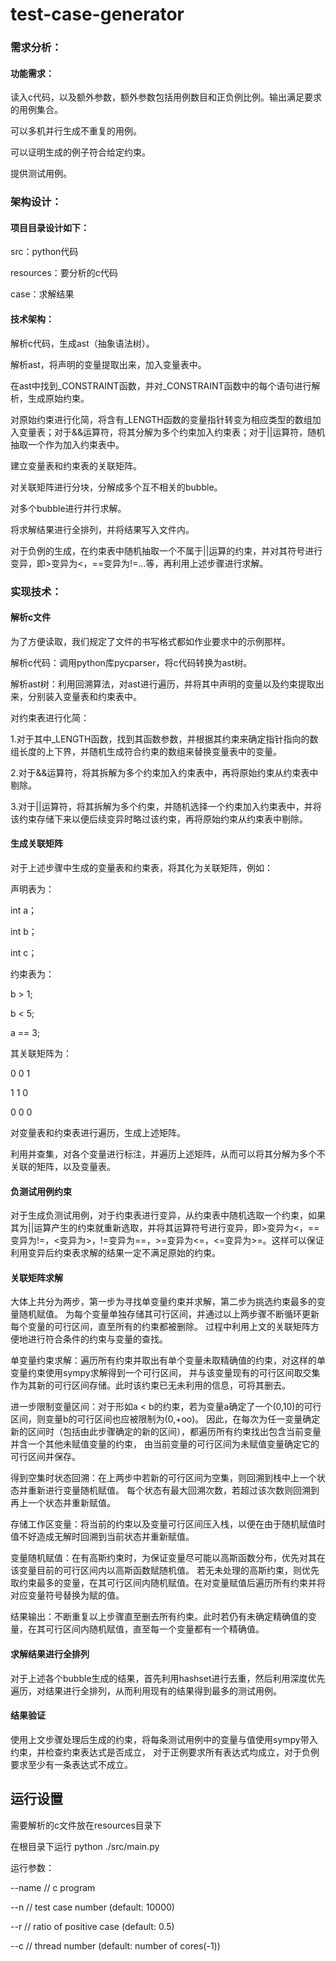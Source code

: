 # test-case-generator

### 需求分析：

#### 功能需求：

读入c代码，以及额外参数，额外参数包括用例数目和正负例比例。输出满足要求的用例集合。

可以多机并行生成不重复的用例。

可以证明生成的例子符合给定约束。

提供测试用例。


### 架构设计：

#### 项目目录设计如下：

src：python代码

resources：要分析的c代码

case：求解结果

#### 技术架构：

解析c代码，生成ast（抽象语法树）。

解析ast，将声明的变量提取出来，加入变量表中。

在ast中找到\_CONSTRAINT函数，并对\_CONSTRAINT函数中的每个语句进行解析，生成原始约束。

对原始约束进行化简，将含有\_LENGTH函数的变量指针转变为相应类型的数组加入变量表；对于&&运算符，将其分解为多个约束加入约束表；对于||运算符，随机抽取一个作为加入约束表中。

建立变量表和约束表的关联矩阵。

对关联矩阵进行分块，分解成多个互不相关的bubble。

对多个bubble进行并行求解。

将求解结果进行全排列，并将结果写入文件内。

对于负例的生成，在约束表中随机抽取一个不属于||运算的约束，并对其符号进行变异，即>变异为<，==变异为!=...等，再利用上述步骤进行求解。


### 实现技术：


#### 解析c文件

为了方便读取，我们规定了文件的书写格式都如作业要求中的示例那样。

解析c代码：调用python库pycparser，将c代码转换为ast树。

解析ast树：利用回溯算法，对ast进行遍历，并将其中声明的变量以及约束提取出来，分别装入变量表和约束表中。

对约束表进行化简：

1.对于其中\_LENGTH函数，找到其函数参数，并根据其约束来确定指针指向的数组长度的上下界，并随机生成符合约束的数组来替换变量表中的变量。

2.对于&&运算符，将其拆解为多个约束加入约束表中，再将原始约束从约束表中剔除。

3.对于||运算符，将其拆解为多个约束，并随机选择一个约束加入约束表中，并将该约束存储下来以便后续变异时略过该约束，再将原始约束从约束表中剔除。

#### 生成关联矩阵

对于上述步骤中生成的变量表和约束表，将其化为关联矩阵，例如：

声明表为：

int a；

int b；

int c；

约束表为：

b > 1;

b < 5;

a == 3;

其关联矩阵为：

0   0   1

1   1   0

0   0   0

对变量表和约束表进行遍历，生成上述矩阵。

利用并查集，对各个变量进行标注，并遍历上述矩阵，从而可以将其分解为多个不关联的矩阵，以及变量表。

#### 负测试用例约束

对于生成负测试用例，对于约束表进行变异，从约束表中随机选取一个约束，如果其为||运算产生的约束就重新选取，并将其运算符号进行变异，即>变异为<，==变异为!=，<变异为>，!=变异为==，>=变异为<=，<=变异为>=。这样可以保证利用变异后约束表求解的结果一定不满足原始的约束。

#### 关联矩阵求解

大体上共分为两步，第一步为寻找单变量约束并求解，第二步为挑选约束最多的变量随机赋值。
为每个变量单独存储其可行区间，并通过以上两步骤不断循环更新每个变量的可行区间，直至所有的约束都被删除。
过程中利用上文的关联矩阵方便地进行符合条件的约束与变量的查找。

单变量约束求解：遍历所有约束并取出有单个变量未取精确值的约束，对这样的单变量约束使用sympy求解得到一个可行区间，
并与该变量现有的可行区间取交集作为其新的可行区间存储。此时该约束已无未利用的信息，可将其删去。

进一步限制变量区间：对于形如a < b的约束，若为变量a确定了一个(0,10)的可行区间，则变量b的可行区间也应被限制为(0,+oo)。
因此，在每次为任一变量确定新的区间时（包括由此步骤确定的新的区间），都遍历所有约束找出包含当前变量并含一个其他未赋值变量的约束，
由当前变量的可行区间为未赋值变量确定它的可行区间并保存。

得到空集时状态回溯：在上两步中若新的可行区间为空集，则回溯到栈中上一个状态并重新进行变量随机赋值。
每个状态有最大回溯次数，若超过该次数则回溯到再上一个状态并重新赋值。

存储工作区变量：将当前的约束以及变量可行区间压入栈，以便在由于随机赋值时值不好造成无解时回溯到当前状态并重新赋值。

变量随机赋值：在有高斯约束时，为保证变量尽可能以高斯函数分布，优先对其在该变量目前的可行区间内以高斯函数赋随机值。
若无未处理的高斯约束，则优先取约束最多的变量，在其可行区间内随机赋值。在对变量赋值后遍历所有约束并将对应变量符号替换为赋的值。

结果输出：不断重复以上步骤直至删去所有约束。此时若仍有未确定精确值的变量，在其可行区间内随机赋值，直至每一个变量都有一个精确值。

#### 求解结果进行全排列

对于上述各个bubble生成的结果，首先利用hashset进行去重，然后利用深度优先遍历，对结果进行全排列，从而利用现有的结果得到最多的测试用例。

#### 结果验证

使用上文步骤处理后生成的约束，将每条测试用例中的变量与值使用sympy带入约束，并检查约束表达式是否成立，
对于正例要求所有表达式均成立，对于负例要求至少有一条表达式不成立。


## 运行设置

需要解析的c文件放在resources目录下

在根目录下运行 python ./src/main.py

运行参数：

--name // c program  

--n // test case number (default: 10000)  

--r // ratio of positive case (default: 0.5)  

--c // thread number (default: number of cores(-1))


